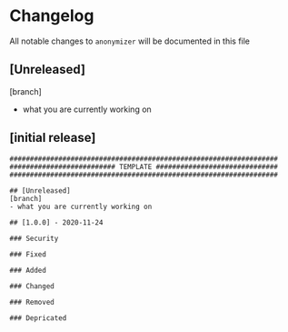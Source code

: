 # Changelog

All notable changes to `anonymizer` will be documented in this file

## [Unreleased] 
[branch]
- what you are currently working on
 

## [initial release]


```
##################################################################
########################## TEMPLATE ##############################
##################################################################

## [Unreleased] 
[branch]
- what you are currently working on
 
## [1.0.0] - 2020-11-24

### Security

### Fixed

### Added

### Changed

### Removed

### Depricated
```
